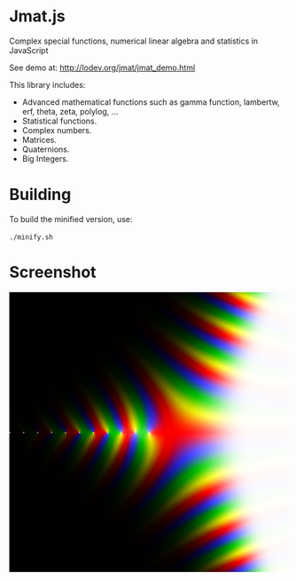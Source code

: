 # Jmat.js

Complex special functions, numerical linear algebra and statistics in JavaScript

See demo at:
http://lodev.org/jmat/jmat_demo.html

This library includes:
 * Advanced mathematical functions such as gamma function, lambertw, erf, theta, zeta, polylog, ...
 * Statistical functions.
 * Complex numbers.
 * Matrices.
 * Quaternions.
 * Big Integers.

# Building

To build the minified version, use:

`./minify.sh`

# Screenshot

![screenshot](screenshot.png)
